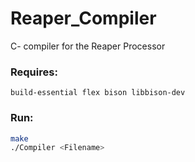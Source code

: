 # Reaper_Compiler
C- compiler for the Reaper Processor

### Requires:
`build-essential flex bison libbison-dev`

### Run:
```bash
make
./Compiler <Filename>
```

